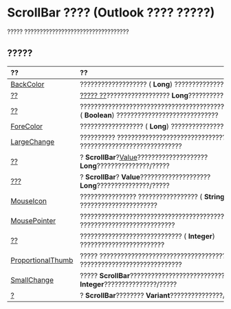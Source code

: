 
# ScrollBar ???? (Outlook ???? ?????)

????? ??????????????????????????????????


## ?????



|**??**|**??**|
|:-----|:-----|
|[BackColor](b87d125a-f568-99c4-6018-2d60639a943b.md)|??????????????????? ( **Long**) ???????????????????????????|
|[??](6eb415e2-961e-09df-2504-a1c65ebd3b32.md)|[????? ??](9e0a0f3d-fb04-2180-3beb-306b09c10c01.md)?????????????????? **Long**???????????????/?????|
|[??](0b13f6da-7c1f-5368-ae99-4fdeebde41a8.md)|??????????????????????????????????????????????????????????? ( **Boolean**) ?????????????????????????????|
|[ForeColor](c0e3b0a9-3f0d-4df7-9f27-a44f339a2f47.md)|?????????????????? ( **Long**) ?????????????????????????????|
|[LargeChange](1236ef08-7788-a345-e2a6-a3c647fe2675.md)|?????????? ????????????????????????????????? ( **Long**) ?????????????????????????????|
|[??](e87f11c7-2e94-2b29-39ba-b2f2121efed6.md)|? **ScrollBar**?[Value](816e7e02-166c-e36e-4d0c-3e0af0187fe6.md)???????????????????? **Long**???????????????/?????|
|[???](ddff3579-3af5-f246-b6b6-679d96908e0c.md)|? **ScrollBar**? **Value**???????????????????? **Long**???????????????/?????|
|[MouseIcon](bfca3942-5797-88c6-6c44-f3195373d483.md)|???????????????? ????????????????? ( **String**) ??????????????????????|
|[MousePointer](0e188482-4ee3-5d48-c8b0-65eea0543d16.md)|??????????????????????????????????????????????? ( **Integer**) ???????????????????????????|
|[??](6fb33a07-b15f-8cbf-201c-026c2043f0f7.md)|????????????????????????????? ( **Integer**) ????????????????????????|
|[ProportionalThumb](3238c848-3279-9a3b-a576-136d9f1ddf28.md)|????? ????????????????????????????????????? ( **Boolean**) ?????????????????????????????|
|[SmallChange](cd8b6b7f-118a-1cda-00af-11ab74f6617a.md)|????? **ScrollBar**??????????????????????????????????? **Integer**???????????????/?????|
|[?](816e7e02-166c-e36e-4d0c-3e0af0187fe6.md)|? **ScrollBar**???????? **Variant**???????????????/?????|


